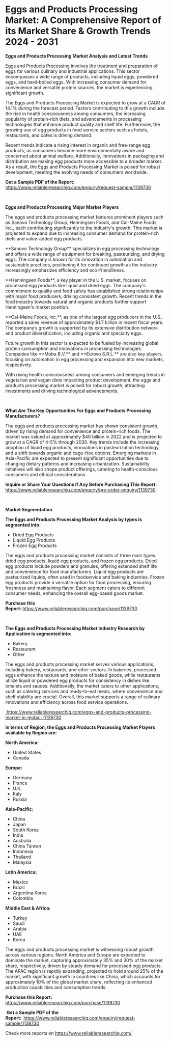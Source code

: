 <p><h1>Eggs and Products Processing Market: A Comprehensive Report of its Market Share & Growth Trends 2024 - 2031</h1></p><p><strong>Eggs and Products Processing Market Analysis and Latest Trends</strong></p>
<p><p>Eggs and Products Processing involves the treatment and preparation of eggs for various culinary and industrial applications. This sector encompasses a wide range of products, including liquid eggs, powdered eggs, and hard-boiled eggs. With increasing consumer demand for convenience and versatile protein sources, the market is experiencing significant growth. </p><p>The Eggs and Products Processing Market is expected to grow at a CAGR of 14.1% during the forecast period. Factors contributing to this growth include the rise in health consciousness among consumers, the increasing popularity of protein-rich diets, and advancements in processing technologies that enhance product quality and shelf life. Furthermore, the growing use of egg products in food service sectors such as hotels, restaurants, and cafes is driving demand.</p><p>Recent trends indicate a rising interest in organic and free-range egg products, as consumers become more environmentally aware and concerned about animal welfare. Additionally, innovations in packaging and distribution are making egg products more accessible to a broader market. As a result, the Eggs and Products Processing Market is poised for robust development, meeting the evolving needs of consumers worldwide.</p></p>
<p><strong>Get a Sample PDF of the Report:&nbsp;</strong> <a href="https://www.reliableresearchiq.com/enquiry/request-sample/1139730?utm_campaign=1088&utm_medium=2&utm_source=Github&utm_content=ia&utm_term=28122024&utm_id=eggs-and-products-processing">https://www.reliableresearchiq.com/enquiry/request-sample/1139730</a></p>
<p>&nbsp;</p>
<p><strong>Eggs and Products Processing Major Market Players</strong></p>
<p><p>The eggs and products processing market features prominent players such as Sanovo Technology Group, Henningsen Foods, and Cal-Maine Foods, Inc., each contributing significantly to the industry's growth. This market is projected to expand due to increasing consumer demand for protein-rich diets and value-added egg products.</p><p>**Sanovo Technology Group** specializes in egg processing technology and offers a wide range of equipment for breaking, pasteurizing, and drying eggs. The company is known for its innovation in automation and sustainable practices, positioning it for continued growth as the industry increasingly emphasizes efficiency and eco-friendliness.</p><p>**Henningsen Foods**, a key player in the U.S. market, focuses on processed egg products like liquid and dried eggs. The company's commitment to quality and food safety has established strong relationships with major food producers, driving consistent growth. Recent trends in the food industry towards natural and organic products further support Henningsen's market position.</p><p>**Cal-Maine Foods, Inc.**, as one of the largest egg producers in the U.S., reported a sales revenue of approximately $1.7 billion in recent fiscal years. The company’s growth is supported by its extensive distribution network and product diversification, including organic and specialty eggs.</p><p>Future growth in this sector is expected to be fueled by increasing global protein consumption and innovations in processing technologies. Companies like **Moba B.V.** and **Eurovo S.R.L.** are also key players, focusing on automation in egg processing and expansion into new markets, respectively.</p><p>With rising health consciousness among consumers and emerging trends in vegetarian and vegan diets impacting product development, the eggs and products processing market is poised for robust growth, attracting investments and driving technological advancements.</p></p>
<p>&nbsp;</p>
<p><strong>What Are The Key Opportunities For Eggs and Products Processing Manufacturers?</strong></p>
<p><p>The eggs and products processing market has shown consistent growth, driven by rising demand for convenience and protein-rich foods. The market was valued at approximately $40 billion in 2022 and is projected to grow at a CAGR of 4-5% through 2030. Key trends include the increasing adoption of liquid egg products, innovations in pasteurization technology, and a shift towards organic and cage-free options. Emerging markets in Asia-Pacific are expected to present significant opportunities due to changing dietary patterns and increasing urbanization. Sustainability initiatives will also shape product offerings, catering to health-conscious consumers and ethical considerations.</p></p>
<p><strong>Inquire or Share Your Questions If Any Before Purchasing This Report:</strong> <a href="https://www.reliableresearchiq.com/enquiry/pre-order-enquiry/1139730?utm_campaign=1088&utm_medium=2&utm_source=Github&utm_content=ia&utm_term=28122024&utm_id=eggs-and-products-processing">https://www.reliableresearchiq.com/enquiry/pre-order-enquiry/1139730</a></p>
<p>&nbsp;</p>
<p><strong>Market Segmentation</strong></p>
<p><strong>The Eggs and Products Processing Market Analysis by types is segmented into:</strong></p>
<p><ul><li>Dried Egg Products</li><li>Liquid Egg Products</li><li>Frozen Egg Products</li></ul></p>
<p><p>The eggs and products processing market consists of three main types: dried egg products, liquid egg products, and frozen egg products. Dried egg products include powders and granules, offering extended shelf life and convenience for food manufacturers. Liquid egg products are pasteurized liquids, often used in foodservice and baking industries. Frozen egg products provide a versatile option for food processing, ensuring freshness and maintaining flavor. Each segment caters to different consumer needs, enhancing the overall egg-based goods market.</p></p>
<p><strong>Purchase this Report:&nbsp;</strong><a href="https://www.reliableresearchiq.com/purchase/1139730?utm_campaign=1088&utm_medium=2&utm_source=Github&utm_content=ia&utm_term=28122024&utm_id=eggs-and-products-processing">https://www.reliableresearchiq.com/purchase/1139730</a></p>
<p>&nbsp;</p>
<p><strong>The Eggs and Products Processing Market Industry Research by Application is segmented into:</strong></p>
<p><ul><li>Bakery</li><li>Restaurant</li><li>Other</li></ul></p>
<p><p>The eggs and products processing market serves various applications, including bakery, restaurants, and other sectors. In bakeries, processed eggs enhance the texture and moisture of baked goods, while restaurants utilize liquid or powdered egg products for consistency in dishes like omelets and sauces. Additionally, the market caters to other applications, such as catering services and ready-to-eat meals, where convenience and shelf stability are crucial. Overall, this market supports a range of culinary innovations and efficiency across food service operations.</p></p>
<p><a href="https://www.reliableresearchiq.com/eggs-and-products-processing-market-in-global-r1139730?utm_campaign=1088&utm_medium=2&utm_source=Github&utm_content=ia&utm_term=28122024&utm_id=eggs-and-products-processing">&nbsp;https://www.reliableresearchiq.com/eggs-and-products-processing-market-in-global-r1139730</a></p>
<p><strong>In terms of Region, the Eggs and Products Processing Market Players available by Region are:</strong></p>
<p>
    <p> <strong> North America: </strong>
        <ul>
            <li>United States</li>
            <li>Canada</li>
        </ul>
        </p> 
    <p> <strong> Europe: </strong>
        <ul>
            <li>Germany</li>
            <li>France</li>
            <li>U.K.</li>
            <li>Italy</li>
            <li>Russia</li>
        </ul>
        </p> 
    <p> <strong> Asia-Pacific: </strong>
        <ul>
            <li>China</li>
            <li>Japan</li>
            <li>South Korea</li>
            <li>India</li>
            <li>Australia</li>
            <li>China Taiwan</li>
            <li>Indonesia</li>
            <li>Thailand</li>
            <li>Malaysia</li>
        </ul>
        </p> 
    <p> <strong> Latin America: </strong>
        <ul>
            <li>Mexico</li>
            <li>Brazil</li>
            <li>Argentina Korea</li>
            <li>Colombia</li>
        </ul>
        </p> 
    <p> <strong> Middle East & Africa: </strong>
        <ul>
            <li>Turkey</li>
            <li>Saudi</li>
            <li>Arabia</li>
            <li>UAE</li>
            <li>Korea</li>
        </ul>
    </p>
    </p>
<p><p>The eggs and products processing market is witnessing robust growth across various regions. North America and Europe are expected to dominate the market, capturing approximately 35% and 30% of the market share, respectively, driven by steady demand for processed egg products. The APAC region is rapidly expanding, projected to hold around 25% of the market, with significant growth in countries like China, which accounts for approximately 10% of the global market share, reflecting its enhanced production capabilities and consumption trends.</p></p>
<p><strong>Purchase this Report: </strong><a href="https://www.reliableresearchiq.com/purchase/1139730?utm_campaign=1088&utm_medium=2&utm_source=Github&utm_content=ia&utm_term=28122024&utm_id=eggs-and-products-processing">https://www.reliableresearchiq.com/purchase/1139730</a></p>
<p>&nbsp;<strong>Get a Sample PDF of the Report:&nbsp;&nbsp;</strong><a href="https://www.reliableresearchiq.com/enquiry/request-sample/1139730?utm_campaign=1088&utm_medium=2&utm_source=Github&utm_content=ia&utm_term=28122024&utm_id=eggs-and-products-processing">https://www.reliableresearchiq.com/enquiry/request-sample/1139730</a></p>
<p><strong></strong></p>
<p>Check more reports on <a href="https://www.reliableresearchiq.com/?utm_campaign=1088&utm_medium=2&utm_source=Github&utm_content=ia&utm_term=28122024&utm_id=eggs-and-products-processing">https://www.reliableresearchiq.com/</a></p>